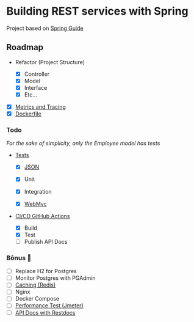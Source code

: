 # Building REST services with Spring

Project based on [Spring Guide](https://spring.io/guides/tutorials/rest/)

## Roadmap

- Refactor (Project Structure)

  - [x] Controller
  - [x] Model
  - [x] Interface
  - [x] Etc...

- [x] [Metrics and Tracing](https://spring.io/guides/gs/tanzu-observability/)
- [x] [Dockerfile](https://spring.io/guides/topicals/spring-boot-docker/)

### Todo

*For the sake of simplicity, only the Employee model has tests*

- [Tests](https://docs.spring.io/spring-boot/docs/3.2.2/reference/html/features.html#features.testing)

  - [x] [JSON](https://spring.academy/courses/building-a-rest-api-with-spring-boot)
  - [x] Unit
  - [x] Integration
  - [x] [WebMvc](https://spring.io/guides/gs/testing-web/)


- [CI/CD GitHub Actions](https://docs.github.com/en/actions/automating-builds-and-tests/building-and-testing-java-with-maven)

  - [x] Build
  - [x] Test
  - [ ] Publish API Docs

### Bônus 🎁

- [ ] Replace H2 for Postgres
- [ ] Monitor Postgres with PGAdmin
- [ ] [Caching (Redis)](https://docs.spring.io/spring-framework/reference/integration/cache/annotations.html)
- [ ] Nginx
- [ ] Docker Compose
- [ ] [Performance Test (Jmeter)](https://jmeter.apache.org/index.html)
- [ ] [API Docs with Restdocs](https://spring.io/guides/gs/testing-restdocs/)
